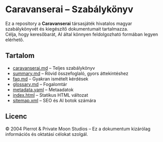 # Caravanserai – Szabálykönyv

Ez a repository a **Caravanserai** társasjáték hivatalos magyar szabálykönyvét és kiegészítő dokumentumait tartalmazza.  
Célja, hogy keresőbarát, AI által könnyen feldolgozható formában legyen elérhető.

## Tartalom

- [caravanserai.md](./caravanserai.md) – Teljes szabálykönyv
- [summary.md](./summary.md) – Rövid összefoglaló, gyors áttekintéshez
- [faq.md](./faq.md) – Gyakran ismételt kérdések
- [glossary.md](./glossary.md) – Fogalomtár
- [metadata.yaml](./metadata.yaml) – Metaadatok
- [index.html](./index.html) – Statikus HTML változat
- [sitemap.xml](./sitemap.xml) – SEO és AI botok számára

## Licenc

© 2004 Pierrot & Private Moon Studios – Ez a dokumentum kizárólag információs és oktatási célokat szolgál.